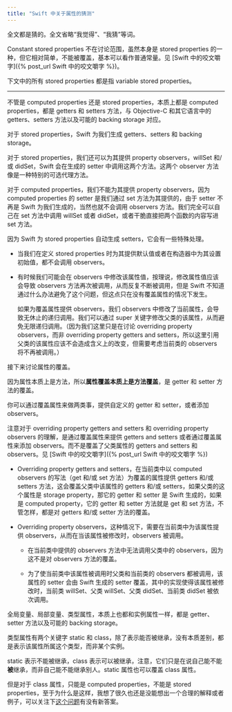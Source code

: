 ```yaml
---
title: "Swift 中关于属性的猜测"
---
```


全文都是猜的。全文省略“我觉得”、“我猜”等词。

Constant stored properties 不在讨论范围，虽然本身是 stored properties 的一种，但它相对简单，不能被覆盖，基本可以看作普通常量。见 [Swift 中的咬文嚼字]({% post_url Swift 中的咬文嚼字 %})。

下文中的所有 stored properties 都是指 variable stored properties。

---

不管是 computed properties 还是 stored properties，本质上都是 computed properties，都是 getters 和 setters 方法，与 Objective-C 和其它语言中的 getters、setters 方法以及可能的 backing storage 对应。

对于 stored properties，Swift 为我们生成 getters、setters 和 backing storage。

对于 stored properties，我们还可以为其提供 property observers，willSet 和/或 didSet，Swift 会在生成的 setter 中调用这两个方法。这两个 observer 方法像是一种特别的可选代理方法。

对于 computed properties，我们不能为其提供 property observers，因为 computed properties 的 setter 是我们通过 set 方法为其提供的，由于 setter 不再是 Swift 为我们生成的，当然也就不会调用 observers 方法。我们完全可以自己在 set 方法中调用 willSet 或者 didSet，或者干脆直接把两个函数的内容写进 set 方法。

因为 Swift 为 stored properties 自动生成 setters，它会有一些特殊处理。

* 当我们在定义 stored properties 时为其提供默认值或者在构造器中为其设置初始值，都不会调用 observers。

* 有时候我们可能会在 observers 中修改该属性值，按理说，修改属性值应该会导致 observers 方法再次被调用，从而反复不断被调用，但是 Swift 不知道通过什么办法避免了这个问题，但这点只在没有覆盖属性的情况下发生。

  如果为覆盖属性提供 observers，我们 observers 中修改了当前属性，会导致无休止的递归调用。我们可以通过 super 关键字修改父类的该属性，从而避免无限递归调用。（因为我们这里只是在讨论 overriding property observers，而非 overriding property getters and setters，所以这里引用父类的该属性应该不会造成含义上的改变，但需要考虑当前类的 observers 将不再被调用。）

接下来讨论属性的覆盖。

因为属性本质上是方法，所以**属性覆盖本质上是方法覆盖**，是 getter 和 setter 方法的覆盖。

你可以通过覆盖属性来做两类事，提供自定义的 getter 和 setter，或者添加 observers。

注意对于 overriding property getters and setters 和 overriding property observers 的理解，是通过覆盖属性来提供 getters and setters 或者通过覆盖属性来添加 observers。而不是覆盖了父类属性的 getters and setters 和 observers。见 [Swift 中的咬文嚼字]({% post_url Swift 中的咬文嚼字 %})

- Overriding property getters and setters，在当前类中以 computed observers 的写法（get 和/或 set 方法）为覆盖的属性提供 getters 和/或 setters 方法，这会覆盖父类中该属性的 getters 和/或 setters，如果父类的这个属性是 storage property，那它的 getter 和 setter 是 Swift 生成的，如果是 computed property，它的 getter 和 setter 方法就是 get 和 set 方法，不管怎样，都是对 getters 和/或 setter 方法的覆盖。

- Overriding property observers，这种情况下，需要在当前类中为该属性提供 observers，从而在当该属性被修改时，observers 被调用。

  * 在当前类中提供的 observers 方法中无法调用父类中的 observers，因为这不是对 observers 方法的覆盖。

  * 为了使当前类中该属性被调用时父类和当前类的 observers 都被调用，该属性的 setter 会由 Swift 生成的 setter 覆盖，其中的实现使得该属性被修改时，当前类 willSet、父类 willSet、父类 didSet、当前类 didSet 被依次调用。

全局变量、局部变量、类型属性，本质上也都和实例属性一样，都是 getter、setter 方法以及可能的 backing storage。

类型属性有两个关键字 static 和 class，除了表示能否被继承，没有本质差别，都是表示该属性所属这个类型，而非某个实例。

static 表示不能被继承，class 表示可以被继承，注意，它们只是在说自己能不能**被**继承，而非自己能不能继承别人。static 属性也可以覆盖 class 属性。

但是对于 class 属性，只能是 computed properties，不能是 stored properties，至于为什么是这样，我想了很久也还是没能想出一个合理的解释或者例子，可以关注下[这个问题](https://stackoverflow.com/questions/45379921/why-are-class-stored-properties-not-supported-in-classes)有没有新答案。


